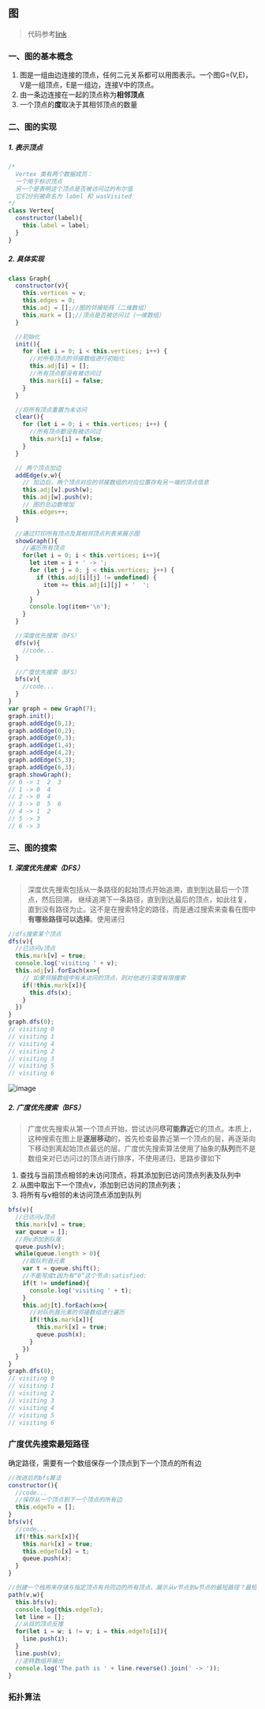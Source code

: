 <!-- Graph.md -->
## 图
> 代码参考[link](https://github.com/AddJunZ/Front-End/blob/master/DataStructure/code/graph.js)
### 一、图的基本概念

1. 图是一组由边连接的顶点，任何二元关系都可以用图表示。一个图G=(V,E)，V是一组顶点，E是一组边，连接V中的顶点。
2. 由一条边连接在一起的顶点称为**相邻顶点**
3. 一个顶点的**度**取决于其相邻顶点的数量

### 二、图的实现
##### 1. 表示顶点
```js
/*
  Vertex 类有两个数据成员：
  一个用于标识顶点
  另一个是表明这个顶点是否被访问过的布尔值
  它们分别被命名为 label 和 wasVisited
*/
class Vertex{
  constructor(label){
    this.label = label;
  }
}
```
##### 2. 具体实现
```js
class Graph{
  constructor(v){
    this.vertices = v;
    this.edges = 0;
    this.adj = [];//图的邻接矩阵（二维数组）
    this.mark = [];//顶点是否被访问过（一维数组）
  }

  //初始化
  init(){
    for (let i = 0; i < this.vertices; i++) {
      //对所有顶点的邻接数组进行初始化
      this.adj[i] = [];
      //所有顶点都没有被访问过
      this.mark[i] = false;
    }
  }

  //将所有顶点重置为未访问
  clear(){
    for (let i = 0; i < this.vertices; i++) {
      //所有顶点都没有被访问过
      this.mark[i] = false;
    }
  }

  // 两个顶点加边
  addEdge(v,w){
    // 加边后，两个顶点对应的邻接数组的对应位置存有另一端的顶点信息
    this.adj[v].push(w);
    this.adj[w].push(v);
    // 图的总边数增加
    this.edges++;
  }

  //通过打印所有顶点及其相邻顶点列表来展示图
  showGraph(){
    //遍历所有顶点
    for(let i = 0; i < this.vertices; i++){
      let item = i + ' -> ';
      for (let j = 0; j < this.vertices; j++) {
        if (this.adj[i][j] != undefined) {
          item += this.adj[i][j] + '  ';
        }
      }
      console.log(item+'\n');
    }
  }

  //深度优先搜索（DFS）
  dfs(v){
    //code...
  }

  //广度优先搜索（BFS）
  bfs(v){
    //code...
  }
}
var graph = new Graph(7);
graph.init();
graph.addEdge(0,1);
graph.addEdge(0,2);
graph.addEdge(0,3);
graph.addEdge(1,4);
graph.addEdge(4,2);
graph.addEdge(5,3);
graph.addEdge(6,3);
graph.showGraph();
// 0 -> 1  2  3
// 1 -> 0  4
// 2 -> 0  4
// 3 -> 0  5  6
// 4 -> 1  2
// 5 -> 3
// 6 -> 3
```
### 三、图的搜索
##### 1. 深度优先搜索（DFS）
> 深度优先搜索包括从一条路径的起始顶点开始追溯，直到到达最后一个顶点，然后回溯， 继续追溯下一条路径，直到到达最后的顶点，如此往复，直到没有路径为止。这不是在搜索特定的路径，而是通过搜索来查看在图中**有哪些路径可以选择**。使用递归
```js
//dfs搜索某个顶点
dfs(v){
  //已访问v顶点
  this.mark[v] = true;
  console.log('visiting ' + v);
  this.adj[v].forEach(x=>{
    // 如果邻接数组中有未访问的顶点，则对他进行深度有限搜索
    if(!this.mark[x]){
      this.dfs(x);
    }
  })
}
graph.dfs(0);
// visiting 0
// visiting 1
// visiting 4
// visiting 2
// visiting 3
// visiting 5
// visiting 6
```
![image](https://github.com/AddJunZ/Front-End/blob/master/img/graph1.png)

##### 2. 广度优先搜索（BFS）
> 广度优先搜索从第一个顶点开始，尝试访问**尽可能靠近**它的顶点。本质上，这种搜索在图上是**逐层移动**的，首先检查最靠近第一个顶点的层，再逐渐向下移动到离起始顶点最远的层。广度优先搜索算法使用了抽象的**队列**而不是数组来对已访问过的顶点进行排序，不使用递归，思路步骤如下
1. 查找与当前顶点相邻的未访问顶点，将其添加到已访问顶点列表及队列中
2. 从图中取出下一个顶点v，添加到已访问的顶点列表；
3. 将所有与v相邻的未访问顶点添加到队列
```js
bfs(v){
  //已访问v顶点
  this.mark[v] = true;
  var queue = [];
  //将v添加到队尾
  queue.push(v);
  while(queue.length > 0){
    //取队列首元素
    var t = queue.shift();
    //不能写成t因为有“0”这个节点:satisfied:
    if(t != undefined){
      console.log('visiting ' + t);
    }
    this.adj[t].forEach(x=>{
      //对队列首元素的邻接数组进行遍历
      if(!this.mark[x]){
        this.mark[x] = true;
        queue.push(x);
      }
    })
  }
}
graph.dfs(0);
// visiting 0
// visiting 1
// visiting 2
// visiting 3
// visiting 4
// visiting 5
// visiting 6
```

### 广度优先搜索最短路径
确定路径，需要有一个数组保存一个顶点到下一个顶点的所有边
```js
//改进后的bfs算法
constructor(){
  //code...
  //保存从一个顶点到下一个顶点的所有边
  this.edgeTo = [];
}
bfs(v){
  //code...
  if(!this.mark[x]){
    this.mark[x] = true;
    this.edgeTo[x] = t;
    queue.push(x);
  }
}

//创建一个栈用来存储与指定顶点有共同边的所有顶点，展示从v节点到w节点的最短路径？最短？
path(v,w){
  this.bfs(v);
  console.log(this.edgeTo);
  let line = [];
  //从目的顶点反推
  for(let i = w; i != v; i = this.edgeTo[i]){
    line.push(i);
  }
  line.push(v);
  //逆转数组并输出
  console.log('The path is ' + line.reverse().join(' -> '));
}
```

### 拓扑算法
```js

```
